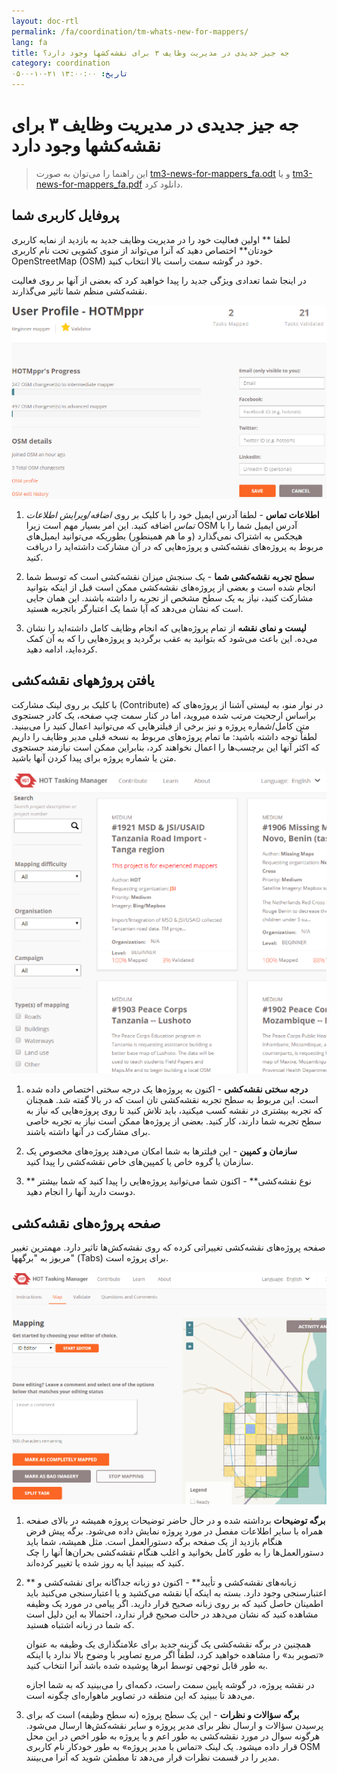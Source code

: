 ```yaml
---
layout: doc-rtl
permalink: /fa/coordination/tm-whats-new-for-mappers/
lang: fa
title: جه جیز جدیدی در مدیریت وظایف ۳ برای نقشه‌کشها وجود دارد؟
category: coordination
تاریخ: ۱۳:۰۰:۰۰ ۲۱-۱۰-۰۵۰۰
---
```


# جه جیز جدیدی در مدیریت وظایف ۳ برای نقشه‌کشها وجود دارد

> این راهنما را می‌توان به صورت [tm3-news-for-mappers_fa.odt](/files/tm3-news-for-mappers_fa.odt) و یا [tm3-news-for-mappers_fa.pdf](/files/tm3-news-for-mappers_fa.pdf) دانلود کرد.  

## پروفایل کاربری شما

لطفا ** اولین فعالیت خود را در مدیریت وظایف جدید به بازدید از نمایه کاربری خودتان** اختصاص دهید که آنرا می‌تواند از منوی کشویی تحت نام کاربری OpenStreetMap (OSM) خود در گوشه سمت راست بالا انتخاب کنید.

در اینجا شما تعدادی ویژگی جدید را پیدا خواهید کرد که بعضی از آنها بر روی فعالیت نقشه‌کشی منظم شما تاثیر می‌گذارند.

![profile][]

1. **اطلاعات تماس** - لطفا آدرس ایمیل خود را با کلیک بر روی *اضافه/ویرایش اطلاعات تماس* اضافه کنید. این امر بسیار مهم است زیرا OSM آدرس ایمیل شما را با هیجکس به اشتراک نمی‌گذارد (و ما هم همینطور) بطوریکه می‌توانید ایمیل‌های مربوط به پروژه‌های نقشه‌کشی و پروژه‌هایی که در آن مشارکت داشته‌اید را دریافت کنید.

2. **سطح تجربه نقشه‌کشی شما** - یک سنجش میزان نقشه‌کشی است که توسط شما انجام شده است و بعضی از پروژه‌های نقشه‌کشی ممکن است قبل از اینکه بتوانید مشارکت کنید، نیاز به یک سطح مشخص از تجربه را داشته باشند. این همان جایی است که نشان می‌دهد که آیا شما یک اعتبارگر باتجربه هستید.

3. **لیست و نمای نقشه** از تمام پروژه‌هایی که انجام وظایف کامل داشته‌اید را نشان می‌ده. این باعث می‌شود که بتوانید به عقب برگردید و پروژه‌هایی را که به آن کمک کرده‌اید، ادامه دهید.


## یافتن پروژههای نقشه‌کشی

با کلیک بر روی لینک مشارکت (Contribute) در نوار منو، به لیستی آشنا از پروژه‌های که براساس ارجحیت مرتب شده میروید، اما در کنار سمت چپ صفحه، یک کادر جستجوی متن کامل/شماره پروژه و نیز برخی از فیلترهایی که می‌توانید اعمال کنید را می‌بینید. لطفاْ توجه داشته باشید: ما تمام پروژه‌های مربوط به نسخه قبلی مدیر وظایف را داریم که اکثر آنها این برچسب‌ها را اعمال نخواهند کرد، بنابراین ممکن است نیازمند جستجوی متن یا شماره پروژه برای پیدا کردن آنها باشید.

![projects][]

1. **درجه سختی نقشه‌کشی** - اکنون به پروژه‌ها یک درجه سختی اختصاص داده شده است. این مربوط به سطح تجربه نقشه‌کشی تان است که در بالا گفته شد. همچنان که  تجربه بیشتری در نقشه کسب میکنید، باید تلاش کنید تا روی پروژه‌هایی که نیاز به سطح تجربه شما دارند، کار کنید. بعضی از پروژه‌ها ممکن است نیاز به تجربه خاصی برای مشارکت در آنها داشته باشند.

2. **سازمان و کمپین** - این فیلترها به شما امکان می‌دهند پروژه‌های مخصوص یک سازمان یا گروه خاص یا کمپین‌های خاص نقشه‌کشی را پیدا کنید.

3. ** نوع نقشه‌کشی** - اکنون شما می‌توانید پروژه‌هایی را پیدا کنید که شما بیشتر دوست دارید آنها را انجام دهید.


## صفحه پروژه‌های نقشه‌کشی

صفحه پروژه‌های نقشه‌کشی‌ تغییراتی کرده که روی نقشه‌کش‌ها تاثیر دارد. مهمترین تغییر مربوز به "برگهها" (Tabs)‌ برای پروژه است.

![mapping][]

1. **برگه توضیحات** برداشته شده و در حال حاضر توضیحات پروژه همیشه در بالای صفحه همراه با سایر اطلاعات مفصل در مورد پروژه نمایش داده می‌شود. برگه پیش فرض هنگام بازدید از یک صفحه برگه دستورالعمل است. مثل همیشه، شما باید دستورالعمل‌ها را به طور کامل بخوانید و اغلب هنگام نقشه‌کشی بحران‌ها آنها را چک کنید که ببینید آیا به روز شده یا تغییر کرده‌اند.

2. ** زبانه‌های نقشه‌کشی و تأیید** - اکنون دو زبانه جداگانه برای نقشه‌کشی و اعتبارسنجی وجود دارد. بسته به اینکه آیا نقشه می‌کشید و یا اعتبارسنجی می‌کنید باید اطمینان حاصل کنید که بر روی زبانه صحیح قرار دارید. اگر پیامی در مورد یک وظیفه مشاهده کنید که نشان می‌دهد در حالت صحیح قرار ندارد، احتمالا به این دلیل است که شما در زبانه اشتباه هستید.

    همچنین در برگه نقشه‌کشی یک گزینه جدید برای علامتگذاری یک وظیفه به عنوان «تصویر بد» را مشاهده خواهید کرد، لطفاْ اگر مربع تصاویر با وضوح بالا ندارد یا اینکه به طور قابل توجهی توسط ابرها پوشیده شده باشد آنرا انتخاب کنید.

    در نقشه پروژه، در گوشه پایین سمت راست، دکمه‌ای را می‌بینید که به شما اجازه می‌دهد تا ببینید که این منطقه در تصاویر ماهواره‌ای چگونه است.

3. **برگه سؤالات و نظرات** - این یک سطح پروژه (نه سطح وظیفه) است که برای پرسیدن سؤالات و ارسال نظر برای مدیر پروژه و سایر نقشه‌کش‌ها ارسال می‌شود. هرگونه سوال در مورد نقشه‌کشی به طور اعم و یا پروژه به طور اخص در این محل قرار داده میشود. یک لینک «تماس با مدیر پروژه» به طور خودکار نام کاربری OSM مدیر را در قسمت نظرات قرار می‌دهد تا مطمئن شوید که آنرا می‌بینند.

[profile]:  /images/coordination/tm3_wnm_profile.png
[projects]: /images/coordination/tm3_wnm_projects.png
[mapping]:  /images/coordination/tm3_wnm_mapping.png
